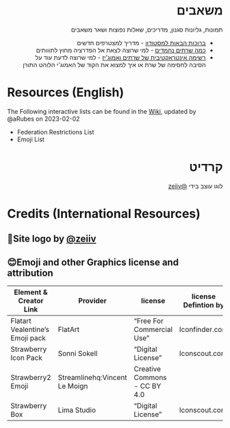 
<div dir="rtl">

# משאבים

תמונות, גליונות סגנון, מדריכים, שאלות נפוצות ושאר משאבים

- [ברוכות הבאות למסטודון](https://github.com/Toootim/Resources/wiki/Welcome-to-Tooot.im) - מדריך למצטרפים חדשים
- [כמה שרתים נחמדים](https://github.com/Toootim/Resources/blob/master/info/instances.md) - למי שרוצה לצאת אל הפדרציה מחוץ לתווותים
- [רשימה אינטראקטיבית של שרתים ואמוג'יז](https://github.com/Toootim/Resources/wiki/Searchabele-and-Sortable-Restrictions-&-Emoji-Lists) - למי שרוצה לדעת עוד על הסיבה לחסימה של שרת או איך למצוא את הקוד של האמוג'י הלוהט התורן
</div>

<div dir ="ltr">

# Resources (English)

The Following interactive lists can be found in the [Wiki](https://github.com/Toootim/Resources/wiki/Searchabele-and-Sortable-Restrictions-&-Emoji-Lists), updated by @aRubes on 2023-02-02


- Federation Restrictions List
- Emoji List

</div>

<div dir="rtl">

# קרדיט

לוגו עוצב בידי [@zeiiv](https://tooot.im/@zeiiv)

</div>

<div = "ltr">

# Credits (International Resources)

## 🍧Site logo by [@zeiiv](https://tooot.im/@zeiiv)

## 😊Emoji and other Graphics license and attribution

| Element & Creator Link | Provider | license | license Defintion by | license date | license link |
| --- | --- | --- | --- | --- | --- |
| Flatart Vealentine’s Emoji pack | FlatArt | “Free For Commercial Use” | Iconfinder.com | 24/11/2022 | <https://support.iconfinder.com/en/articles/18233-license-overview> |
| Strawberry Icon Pack | Sonni Sokell | “Digital License” | Iconscout.com | 24/11/2022 | <https://iconscout.com/licenses#iconscout> |
| Strawberry2 Emoji | Streamlinehq:Vincent Le Moign | Creative Commons - CC BY 4.0 |  | 24/11/2022 | <https://creativecommons.org/licenses/by/4.0/> |
| Strawberry Box | Lima Studio | “Digital License” | Iconscout.com | 24/11/2022 | <https://iconscout.com/licenses#iconscout> |

</div>
